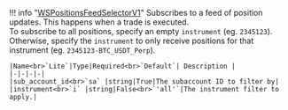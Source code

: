 !!! info "[WSPositionsFeedSelectorV1](/../../schemas/ws_positions_feed_selector_v1)"
    Subscribes to a feed of position updates. This happens when a trade is executed.<br>To subscribe to all positions, specify an empty `instrument` (eg. `2345123`).<br>Otherwise, specify the `instrument` to only receive positions for that instrument (eg. `2345123-BTC_USDT_Perp`).<br>

    |Name<br>`Lite`|Type|Required<br>`Default`| Description |
    |-|-|-|-|
    |sub_account_id<br>`sa` |string|True|The subaccount ID to filter by|
    |instrument<br>`i` |string|False<br>`'all'`|The instrument filter to apply.|
